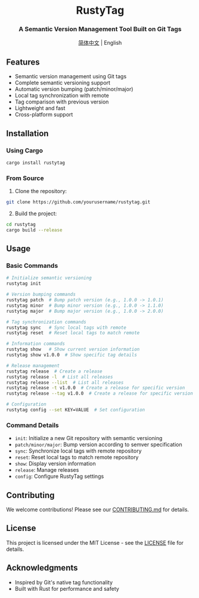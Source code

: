 <div align="center">

# RustyTag

### A Semantic Version Management Tool Built on Git Tags

[简体中文](README.md) | English

</div>

## Features

- Semantic version management using Git tags
- Complete semantic versioning support
- Automatic version bumping (patch/minor/major)
- Local tag synchronization with remote
- Tag comparison with previous version
- Lightweight and fast
- Cross-platform support

## Installation

### Using Cargo

```sh
cargo install rustytag
```

### From Source

1. Clone the repository:

```sh
git clone https://github.com/yourusername/rustytag.git
```

2. Build the project:

```sh
cd rustytag
cargo build --release
```

## Usage

### Basic Commands

```sh
# Initialize semantic versioning
rustytag init

# Version bumping commands
rustytag patch  # Bump patch version (e.g., 1.0.0 -> 1.0.1)
rustytag minor  # Bump minor version (e.g., 1.0.0 -> 1.1.0)
rustytag major  # Bump major version (e.g., 1.0.0 -> 2.0.0)

# Tag synchronization commands
rustytag sync   # Sync local tags with remote
rustytag reset  # Reset local tags to match remote

# Information commands
rustytag show   # Show current version information
rustytag show v1.0.0  # Show specific tag details

# Release management
rustytag release  # Create a release
rustytag release -l  # List all releases
rustytag release --list  # List all releases
rustytag release -t v1.0.0  # Create a release for specific version
rustytag release --tag v1.0.0  # Create a release for specific version

# Configuration
rustytag config --set KEY=VALUE  # Set configuration
```

### Command Details

- `init`: Initialize a new Git repository with semantic versioning
- `patch/minor/major`: Bump version according to semver specification
- `sync`: Synchronize local tags with remote repository
- `reset`: Reset local tags to match remote repository
- `show`: Display version information
- `release`: Manage releases
- `config`: Configure RustyTag settings

## Contributing

We welcome contributions! Please see our [CONTRIBUTING.md](CONTRIBUTING.md) for details.

## License

This project is licensed under the MIT License - see the [LICENSE](LICENSE) file for details.

## Acknowledgments

- Inspired by Git's native tag functionality
- Built with Rust for performance and safety
